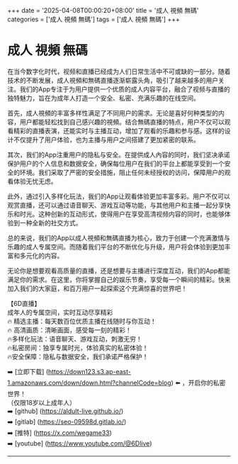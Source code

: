 +++
date = '2025-04-08T00:00:20+08:00'
title = '成人 視頻 無碼'
categories = ['成人 視頻 無碼']
tags = ['成人 視頻 無碼']
+++

# 成人 視頻 無碼

在当今数字化时代，视频和直播已经成为人们日常生活中不可或缺的一部分。随着技术的不断发展，成人視頻和無碼直播逐渐崭露头角，吸引了越来越多的用户关注。我们的App专注于为用户提供一个优质的成人内容平台，融合了视频与直播的独特魅力，旨在为成年人打造一个安全、私密、充满乐趣的在线空间。

首先，成人視頻的丰富多样性满足了不同用户的需求。无论是喜好何种类型的内容，用户都能轻松找到自己感兴趣的視頻。结合無碼直播的特点，用户不仅可以观看精彩的直播表演，还能实时与主播互动，增加了观看的乐趣和参与感。这样的设计不仅提升了用户体验，也为主播与用户之间搭建了更加紧密的联系。

其次，我们的App注重用户的隐私与安全。在提供成人內容的同时，我们坚决承诺保护用户的个人信息和数据安全，确保每位用户在我们的平台上都能享受到一个安全的环境。我们采取了严密的安全措施，阻止任何未经授权的访问，保障用户的观看体验无忧无虑。

此外，通过引入多样化玩法，我们的App让观看体验更加丰富多彩。用户不仅可以观赏直播，还可以通过语音聊天、游戏互动等功能，与其他用户和主播一起分享快乐和时光。这种创新的互动形式，使得用户在享受高清视频内容的同时，也能够体验到一种全新的社交方式。

总的来说，我们的App以成人視頻和無碼直播为核心，致力于创建一个充满激情与乐趣的成人专属空间。而随着我们平台的不断优化与升级，用户将会体验到更加丰富和多元化的内容。

无论你是想要观看高质量的直播，还是想要与主播进行深度互动，我们的App都能满足你的需求。在这里，你将掌握自己的娱乐节奏，享受每一个瞬间的精彩。快来加入我们的大家庭，和百万用户一起探索这个充满惊喜的世界吧！

【6D直播】  
成年人的专属空间，实时互动尽享精彩  
🔥 精选主播：每天数百位优质主播在线随时与你互动！  
🔥 高清画质：清晰画面，感受每一刻的精彩！  
🔥多样化玩法：语音聊天、游戏互动，刺激无穷！  
🔥私密房间：独享专属时光，体验真实的私密体验！  
🔥安全保障：隐私与数据安全，我们承诺严格保护！  

➡️ [立即下载] (https://down123.s3.ap-east-1.amazonaws.com/down/down.html?channelCode=blog) ⬅️ ，开启你的私密世界！  
（仅限18岁以上成年人）  
➡️ [github] (https://aldult-live.github.io/)  
➡️ [gitlab] (https://seo-09598d.gitlab.io/)  
➡️ [推特] (https://x.com/wegame33)  
➡️ [youtube] (https://www.youtube.com/@6Dlive)  

---
